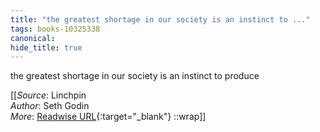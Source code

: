 ```yaml
---
title: "the greatest shortage in our society is an instinct to ..."
tags: books-10325338
canonical: 
hide_title: true
---
```


the greatest shortage in our society is an instinct to produce


[[_Source_: Linchpin<br>
_Author_: Seth Godin<br>
_More_: [Readwise URL](https://readwise.io/open/210672364){:target="_blank"}
::wrap]]